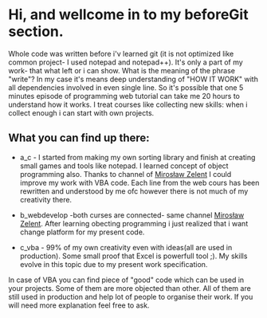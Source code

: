 # Hi, and wellcome in to my beforeGit section.
Whole code was written before i'v learned git (it is not optimized like common project- I used notepad and notepad++). 
It's only a part of my work- that what left or i can show. What is the meaning of the phrase "write"?
In my case it's means deep understanding of "HOW IT WORK" with all dependencies involved in even single line. 
So it's possible that one 5 minutes episode of programming web tutorial can take me 20 hours to understand how it works.
I treat courses like collecting new skills: when i collect enough i can start with own projects.

## What you can find up there:
* a_c - I started from making my own sorting library and finish at creating small games and tools like notepad. I learned concept of object programming also.
        Thanks to channel of [Mirosław Zelent](https://www.youtube.com/channel/UCzn6vAfspIcagLax1fck_jw) I could improve my work with VBA code.
        Each line from the web cours has been rewritten and understood by me ofc however there is not much of my creativity there.

* b_webdevelop -both curses are connected- same channel [Mirosław Zelent](https://www.youtube.com/channel/UCzn6vAfspIcagLax1fck_jw). 
        After learning obecting programming i just realized that i want change platform for my present code.

* c_vba - 99% of my own creativity even with ideas(all are used in production). Some small proof that Excel is powerfull tool ;).
        My skills evolve in this topic due to my present work specification.


In case of VBA you can find piece of "good" code which can be used in your projects. 
Some of them are more objected than other. All of them are still used in production and help lot of people to organise their work. 
If you will need more explanation feel free to ask.